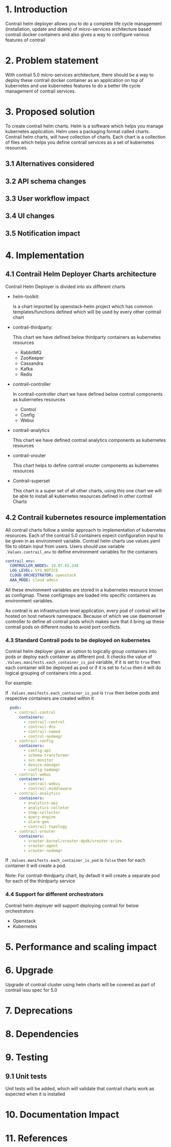 
# 1. Introduction

Contrail helm deployer allows you to do a complete life cycle management
(installation, update and delete) of micro-services architecture based
contrail docker containers and also gives a way to configure various features
of contrail

# 2. Problem statement

With contrail 5.0 micro-services architecture, there should be a way to deploy
these contrail docker container as an application on top of kubernetes and use
kubernetes features to do a better life cycle management of contrail services.


# 3. Proposed solution

To create contrail helm charts. Helm is a software which helps you manage
kubernetes application. Helm uses a packaging format called charts. Contrail
helm charts, will have collection of charts. Each chart is a collection of
files which helps you define contrail services as a set of kubernetes resources.


## 3.1 Alternatives considered

## 3.2 API schema changes

## 3.3 User workflow impact

## 3.4 UI changes

## 3.5 Notification impact


# 4. Implementation

## 4.1 Contrail Helm Deployer Charts architecture

Contrail Helm Deployer is divided into six different charts

  * helm-toolkit:

    Is a chart imported by openstack-helm project which has common
    templates/functions defined which will be used by every other contrail chart

  * contrail-thirdparty:

    This chart we have defined below thirdparty containers as kubernetes
    resources

      * RabbitMQ
      * ZooKeeper
      * Cassandra
      * Kafka
      * Redis

  * contrail-controller

    In contrail-controller chart we have defined below contrail components as
    kubernetes resources

      * Control
      * Config
      * Webui

  * contrail-analytics

    This chart we have defined contrail analytics components as kubernetes
    resources

  * contrail-vrouter

    This chart helps to define contrail vrouter components as kubernetes
    resources

  * Contrail-superset

    This chart is a super set of all other charts, using this one chart we will
    be able to install all kubernetes resources defined in other contrail Charts


## 4.2 Contrail kubernetes resource implementation

All contrail charts follow a similar approach to implementation of kubernetes
resources. Each of the contrail 5.0 containers expect configuration input to be
given in as environment variable. Contrail helm charts use values.yaml file to
obtain input from users. Users should use variable `.Values.contrail_env` to
define environment variables for the containers

```yaml
contrail_env:
  CONTROLLER_NODES: 10.87.65.248
  LOG_LEVEL: SYS_NOTICE
  CLOUD_ORCHESTRATOR: openstack
  AAA_MODE: cloud-admin
```

All these environment variables are stored in a kubernetes resource known as
configmap. These configmaps are loaded into specific containers as environment
variables.

As contrail is an infrastructure level application, every pod of contrail will
be hosted on host network namespace. Because of which we use daemonset
controller to define all contrail pods which makes sure that it bring up these
contrail pods on different nodes to avoid port conflicts.

### 4.3 Standard Contrail pods to be deployed on kubernetes

Contrail helm deployer gives an option to logically group containers into pods
or deploy each container as different pod. It checks the value of
`.Values.manifests.each_container_is_pod` variable, if it is set to `true` then
each container will be deployed as pod or if it is set to `false` then it will
do logical grouping of containers into a pod.

For example:

If `.Values.manifests.each_container_is_pod` is `true` then below pods and
respective containers are created within it

  ```yaml
    pods:
      - contrail-control
        containers:
          - contrail-control
          - contrail-dns
          - contrail-named
          - control-nodemgr
      - contrail-config
        containers:
          - config-api
          - schema-transformer
          - svc-monitor
          - device-manager
          - config-nodemgr
      - contrail-webui
        containers:
          - contrail-webui
          - contrail-middleware
      - contrail-analytics
        containers:
          - analytics-api
          - analytics-colletor
          - snmp-collector
          - query-engine
          - alarm-gen
          - contrail-topology
      - contrail-vrouter
        containers:
          - vrouter-kernel/vrouter-dpdk/vrouter-sriov
          - vrouter-agent
          - vrouter-nodemgr
  ```
If `.Values.manifests.each_container_is_pod` is `false` then for each container
it will create a pod.

Note: For contrail-thirdparty chart, by default it will create a separate pod
for each of the thirdparty service

### 4.4 Support for different orchestrators

Contrail helm deployer will support deploying contrail for below orchestrators

  * Openstack
  * Kubernetes


# 5. Performance and scaling impact

# 6. Upgrade

Upgrade of contrail cluster using helm charts will be covered as part of
contrail issu spec for 5.0


# 7. Deprecations

# 8. Dependencies

# 9. Testing
## 9.1 Unit tests
Unit tests will be added, which will validate that contrail charts work as
expected when it is installed


# 10. Documentation Impact

# 11. References
